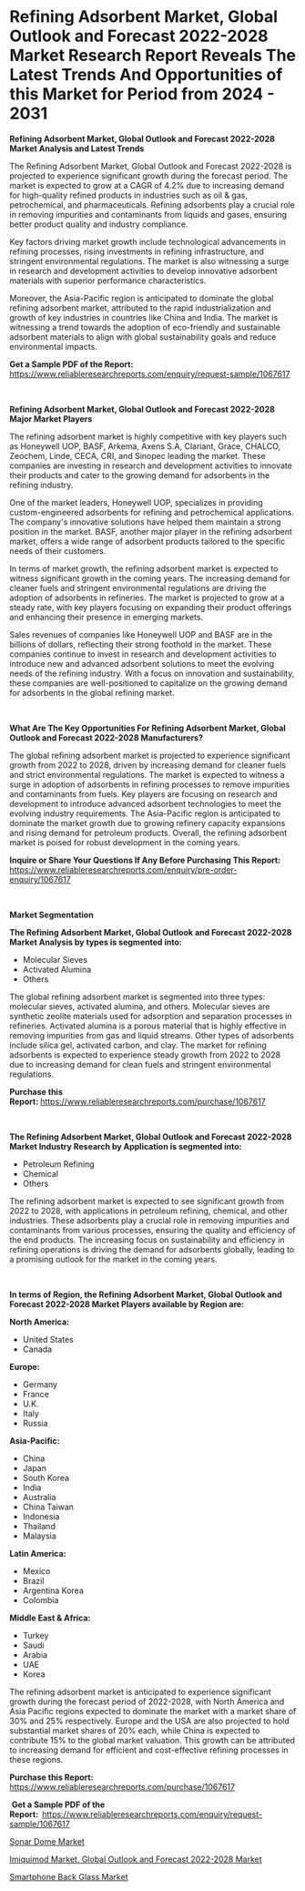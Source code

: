 <p><h1>Refining Adsorbent Market, Global Outlook and Forecast 2022-2028 Market Research Report Reveals The Latest Trends And Opportunities of this Market for Period from 2024 - 2031</h1></p><p><strong>Refining Adsorbent Market, Global Outlook and Forecast 2022-2028 Market Analysis and Latest Trends</strong></p>
<p><p>The Refining Adsorbent Market, Global Outlook and Forecast 2022-2028 is projected to experience significant growth during the forecast period. The market is expected to grow at a CAGR of 4.2% due to increasing demand for high-quality refined products in industries such as oil & gas, petrochemical, and pharmaceuticals. Refining adsorbents play a crucial role in removing impurities and contaminants from liquids and gases, ensuring better product quality and industry compliance.</p><p>Key factors driving market growth include technological advancements in refining processes, rising investments in refining infrastructure, and stringent environmental regulations. The market is also witnessing a surge in research and development activities to develop innovative adsorbent materials with superior performance characteristics.</p><p>Moreover, the Asia-Pacific region is anticipated to dominate the global refining adsorbent market, attributed to the rapid industrialization and growth of key industries in countries like China and India. The market is witnessing a trend towards the adoption of eco-friendly and sustainable adsorbent materials to align with global sustainability goals and reduce environmental impacts.</p></p>
<p><strong>Get a Sample PDF of the Report:&nbsp;</strong> <a href="https://www.reliableresearchreports.com/enquiry/request-sample/1067617">https://www.reliableresearchreports.com/enquiry/request-sample/1067617</a></p>
<p>&nbsp;</p>
<p><strong>Refining Adsorbent Market, Global Outlook and Forecast 2022-2028 Major Market Players</strong></p>
<p><p>The refining adsorbent market is highly competitive with key players such as Honeywell UOP, BASF, Arkema, Axens S.A, Clariant, Grace, CHALCO, Zeochem, Linde, CECA, CRI, and Sinopec leading the market. These companies are investing in research and development activities to innovate their products and cater to the growing demand for adsorbents in the refining industry.</p><p>One of the market leaders, Honeywell UOP, specializes in providing custom-engineered adsorbents for refining and petrochemical applications. The company's innovative solutions have helped them maintain a strong position in the market. BASF, another major player in the refining adsorbent market, offers a wide range of adsorbent products tailored to the specific needs of their customers.</p><p>In terms of market growth, the refining adsorbent market is expected to witness significant growth in the coming years. The increasing demand for cleaner fuels and stringent environmental regulations are driving the adoption of adsorbents in refineries. The market is projected to grow at a steady rate, with key players focusing on expanding their product offerings and enhancing their presence in emerging markets.</p><p>Sales revenues of companies like Honeywell UOP and BASF are in the billions of dollars, reflecting their strong foothold in the market. These companies continue to invest in research and development activities to introduce new and advanced adsorbent solutions to meet the evolving needs of the refining industry. With a focus on innovation and sustainability, these companies are well-positioned to capitalize on the growing demand for adsorbents in the global refining market.</p></p>
<p>&nbsp;</p>
<p><strong>What Are The Key Opportunities For Refining Adsorbent Market, Global Outlook and Forecast 2022-2028 Manufacturers?</strong></p>
<p><p>The global refining adsorbent market is projected to experience significant growth from 2022 to 2028, driven by increasing demand for cleaner fuels and strict environmental regulations. The market is expected to witness a surge in adoption of adsorbents in refining processes to remove impurities and contaminants from fuels. Key players are focusing on research and development to introduce advanced adsorbent technologies to meet the evolving industry requirements. The Asia-Pacific region is anticipated to dominate the market growth due to growing refinery capacity expansions and rising demand for petroleum products. Overall, the refining adsorbent market is poised for robust development in the coming years.</p></p>
<p><strong>Inquire or Share Your Questions If Any Before Purchasing This Report:</strong> <a href="https://www.reliableresearchreports.com/enquiry/pre-order-enquiry/1067617">https://www.reliableresearchreports.com/enquiry/pre-order-enquiry/1067617</a></p>
<p>&nbsp;</p>
<p><strong>Market Segmentation</strong></p>
<p><strong>The Refining Adsorbent Market, Global Outlook and Forecast 2022-2028 Market Analysis by types is segmented into:</strong></p>
<p><ul><li>Molecular Sieves</li><li>Activated Alumina</li><li>Others</li></ul></p>
<p><p>The global refining adsorbent market is segmented into three types: molecular sieves, activated alumina, and others. Molecular sieves are synthetic zeolite materials used for adsorption and separation processes in refineries. Activated alumina is a porous material that is highly effective in removing impurities from gas and liquid streams. Other types of adsorbents include silica gel, activated carbon, and clay. The market for refining adsorbents is expected to experience steady growth from 2022 to 2028 due to increasing demand for clean fuels and stringent environmental regulations.</p></p>
<p><strong>Purchase this Report:&nbsp;</strong><a href="https://www.reliableresearchreports.com/purchase/1067617">https://www.reliableresearchreports.com/purchase/1067617</a></p>
<p>&nbsp;</p>
<p><strong>The Refining Adsorbent Market, Global Outlook and Forecast 2022-2028 Market Industry Research by Application is segmented into:</strong></p>
<p><ul><li>Petroleum Refining</li><li>Chemical</li><li>Others</li></ul></p>
<p><p>The refining adsorbent market is expected to see significant growth from 2022 to 2028, with applications in petroleum refining, chemical, and other industries. These adsorbents play a crucial role in removing impurities and contaminants from various processes, ensuring the quality and efficiency of the end products. The increasing focus on sustainability and efficiency in refining operations is driving the demand for adsorbents globally, leading to a promising outlook for the market in the coming years.</p></p>
<p>&nbsp;</p>
<p><strong>In terms of Region, the Refining Adsorbent Market, Global Outlook and Forecast 2022-2028 Market Players available by Region are:</strong></p>
<p>
    <p> <strong> North America: </strong>
        <ul>
            <li>United States</li>
            <li>Canada</li>
        </ul>
        </p> 
    <p> <strong> Europe: </strong>
        <ul>
            <li>Germany</li>
            <li>France</li>
            <li>U.K.</li>
            <li>Italy</li>
            <li>Russia</li>
        </ul>
        </p> 
    <p> <strong> Asia-Pacific: </strong>
        <ul>
            <li>China</li>
            <li>Japan</li>
            <li>South Korea</li>
            <li>India</li>
            <li>Australia</li>
            <li>China Taiwan</li>
            <li>Indonesia</li>
            <li>Thailand</li>
            <li>Malaysia</li>
        </ul>
        </p> 
    <p> <strong> Latin America: </strong>
        <ul>
            <li>Mexico</li>
            <li>Brazil</li>
            <li>Argentina Korea</li>
            <li>Colombia</li>
        </ul>
        </p> 
    <p> <strong> Middle East & Africa: </strong>
        <ul>
            <li>Turkey</li>
            <li>Saudi</li>
            <li>Arabia</li>
            <li>UAE</li>
            <li>Korea</li>
        </ul>
    </p>
    </p>
<p><p>The refining adsorbent market is anticipated to experience significant growth during the forecast period of 2022-2028, with North America and Asia Pacific regions expected to dominate the market with a market share of 30% and 25% respectively. Europe and the USA are also projected to hold substantial market shares of 20% each, while China is expected to contribute 15% to the global market valuation. This growth can be attributed to increasing demand for efficient and cost-effective refining processes in these regions.</p></p>
<p><strong>Purchase this Report: </strong><a href="https://www.reliableresearchreports.com/purchase/1067617">https://www.reliableresearchreports.com/purchase/1067617</a></p>
<p>&nbsp;<strong>Get a Sample PDF of the Report:&nbsp;&nbsp;</strong><a href="https://www.reliableresearchreports.com/enquiry/request-sample/1067617">https://www.reliableresearchreports.com/enquiry/request-sample/1067617</a></p>
<p><strong></strong></p>
<p><p><a href="https://issuu.com/reportprime-2/docs/sonar-dome-market-size-2030.pptx">Sonar Dome Market</a></p><p><a href="https://github.com/edytherolanlouisejk1miz0wig/Market-Research-Report-List-1/blob/main/imiquimod-market-global-outlook-and-forecast-2022-2028-market.md">Imiquimod Market, Global Outlook and Forecast 2022-2028 Market</a></p><p><a href="https://issuu.com/reportprime-2/docs/smartphone-back-glass-market-size-2030.pptx">Smartphone Back Glass Market</a></p></p>
